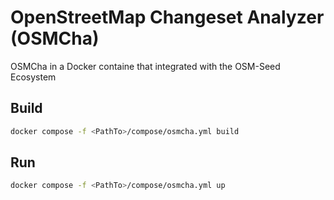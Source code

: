 # OpenStreetMap Changeset Analyzer (OSMCha) 

OSMCha in a Docker containe  that integrated with the OSM-Seed Ecosystem

## Build
```sh
docker compose -f <PathTo>/compose/osmcha.yml build
```

## Run

```sh
docker compose -f <PathTo>/compose/osmcha.yml up
```
